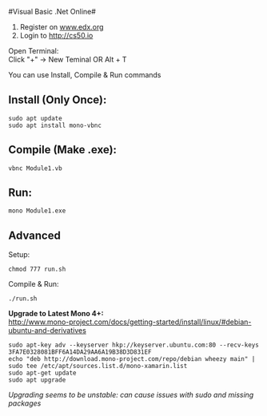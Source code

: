 #Visual Basic .Net Online#

1. Register on www.edx.org  
2. Login to http://cs50.io 

Open Terminal:  
Click "+" -> New Teminal OR Alt + T     

You can use Install, Compile & Run commands     

Install (Only Once):
-
    sudo apt update     
    sudo apt install mono-vbnc      

Compile (Make .exe):    
-
    vbnc Module1.vb 

Run:    
-
    mono Module1.exe    

Advanced
-
Setup:  

    chmod 777 run.sh    
    
Compile & Run:   

    ./run.sh
    
**Upgrade to Latest Mono 4+:**  
http://www.mono-project.com/docs/getting-started/install/linux/#debian-ubuntu-and-derivatives

    sudo apt-key adv --keyserver hkp://keyserver.ubuntu.com:80 --recv-keys 3FA7E0328081BFF6A14DA29AA6A19B38D3D831EF
    echo "deb http://download.mono-project.com/repo/debian wheezy main" | sudo tee /etc/apt/sources.list.d/mono-xamarin.list
    sudo apt-get update
    sudo apt upgrade
    
*Upgrading seems to be unstable: can cause issues with sudo and missing packages*